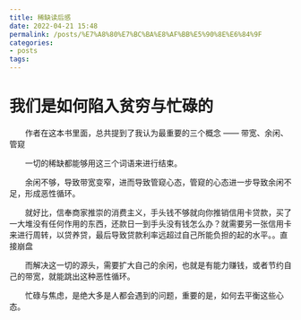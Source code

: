 ```yaml
---
title: 稀缺读后感
date: 2022-04-21 15:48
permalink: /posts/%E7%A8%80%E7%BC%BA%E8%AF%BB%E5%90%8E%E6%84%9F
categories:
- posts
tags: 
---
```

# 我们是如何陷入贫穷与忙碌的

　　作者在这本书里面，总共提到了我认为最重要的三个概念 —— 带宽、余闲、管窥

　　一切的稀缺都能够用这三个词语来进行结束。

　　余闲不够，导致带宽变窄，进而导致管窥心态，管窥的心态进一步导致余闲不足，形成恶性循环。

　　就好比，信奉商家推崇的消费主义，手头钱不够就向你推销信用卡贷款，买了一大堆没有任何作用的东西，还款日一到手头没有钱怎么办？就需要另一张信用卡来进行周转，以贷养贷，最后导致贷款利率远超过自己所能负担的起的水平。。直接崩盘

　　而解决这一切的源头，需要扩大自己的余闲，也就是有能力赚钱，或者节约自己的带宽，就能跳出这种恶性循环。

　　忙碌与焦虑，是绝大多是人都会遇到的问题，重要的是，如何去平衡这些心态。
